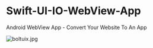 # Swift-UI-IO-WebView-App
Android WebView App - Convert Your Website To An App

<img src="/BoltUIX/Swift-UI-IO-WebView-App/blob/main/boltuix.jpg?raw=true" alt="boltuix.jpg">